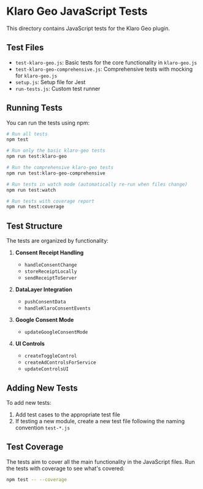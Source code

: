 # Klaro Geo JavaScript Tests

This directory contains JavaScript tests for the Klaro Geo plugin.

## Test Files

- `test-klaro-geo.js`: Basic tests for the core functionality in `klaro-geo.js`
- `test-klaro-geo-comprehensive.js`: Comprehensive tests with mocking for `klaro-geo.js`
- `setup.js`: Setup file for Jest
- `run-tests.js`: Custom test runner

## Running Tests

You can run the tests using npm:

```bash
# Run all tests
npm test

# Run only the basic klaro-geo tests
npm run test:klaro-geo

# Run the comprehensive klaro-geo tests
npm run test:klaro-geo-comprehensive

# Run tests in watch mode (automatically re-run when files change)
npm run test:watch

# Run tests with coverage report
npm run test:coverage
```

## Test Structure

The tests are organized by functionality:

1. **Consent Receipt Handling**
   - `handleConsentChange`
   - `storeReceiptLocally`
   - `sendReceiptToServer`

2. **DataLayer Integration**
   - `pushConsentData`
   - `handleKlaroConsentEvents`

3. **Google Consent Mode**
   - `updateGoogleConsentMode`

4. **UI Controls**
   - `createToggleControl`
   - `createAdControlsForService`
   - `updateControlsUI`

## Adding New Tests

To add new tests:

1. Add test cases to the appropriate test file
2. If testing a new module, create a new test file following the naming convention `test-*.js`

## Test Coverage

The tests aim to cover all the main functionality in the JavaScript files. Run the tests with coverage to see what's covered:

```bash
npm test -- --coverage
```